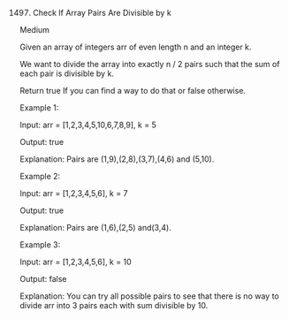 1497. Check If Array Pairs Are Divisible by k

Medium

Given an array of integers arr of even length n and an integer k.

We want to divide the array into exactly n / 2 pairs such that the sum of each pair is divisible by k.

Return true If you can find a way to do that or false otherwise.

 

Example 1:

Input: arr = [1,2,3,4,5,10,6,7,8,9], k = 5

Output: true

Explanation: Pairs are (1,9),(2,8),(3,7),(4,6) and (5,10).

Example 2:

Input: arr = [1,2,3,4,5,6], k = 7

Output: true

Explanation: Pairs are (1,6),(2,5) and(3,4).

Example 3:

Input: arr = [1,2,3,4,5,6], k = 10

Output: false

Explanation: You can try all possible pairs to see that there is no way to divide arr into 3 pairs each with sum divisible by 10.
